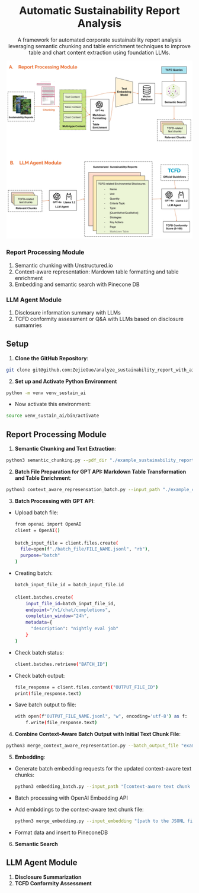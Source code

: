 <!-- Framework -->
<br />
<div align="center">
<h1 align="center">Automatic Sustainability Report Analysis</h3>
  <p align="center">
     A framework for automated corporate sustainability report analysis leveraging semantic chunking and table enrichment techniques to improve table and chart content extraction using foundation LLMs.
  </p>
  <a href="https://github.com/ZejieGuo/analyze_sustainability_report_with_ai">
    <img src="images/pipeline_report_processing.jpeg" alt="Pipeline" width="720">
  </a>
<div align="left">
  <h3 align="left">Report Processing Module</h3>
  <ol align="left">
    <li>Semantic chunking with Unstructured.io</li>
    <li>Context-aware representation: Mardown table formatting and table enrichment</li>
    <li>Embedding and semantic search with Pinecone DB</li>
  </ol>
  
  <h3 align="left">LLM Agent Module</h3>
  <ol align="left">
    <li>Disclosure information summary with LLMs</li>
    <li>TCFD conformity assessment or Q&A with LLMs based on disclosure sumamries</li>
  </ol>

<div align="left">
  <h2 align="left">Setup</h2>
  
1. **Clone the GitHub Repository**:
```bash
git clone git@github.com:ZejieGuo/analyze_sustainability_report_with_ai.git
```

2. **Set up and Activate Python Environment**

```bash
python -m venv venv_sustain_ai
```

- Now activate this environment:

```bash
source venv_sustain_ai/bin/activate
```

<div align="left">
  <h2 align="left">Report Processing Module</h2>

1. **Semantic Chunking and Text Extraction**:

```bash
python3 semantic_chunking.py --pdf_dir "./example_sustainability_report/" --output_dir "./example_chunk_output/"
```

2. **Batch File Preparation for GPT API: Markdown Table Transformation and Table Enrichment**:

```bash
python3 context_aware_represensation_batch.py --input_path "./example_chunk_output/" --output_folder "./batch_file/"
```

3. **Batch Processing with GPT API**:

- Upload batch file:

  ```bash
  from openai import OpenAI
  client = OpenAI()

  batch_input_file = client.files.create(
    file=open(f"./batch_file/FILE_NAME.jsonl", "rb"),
    purpose="batch"
  )
  ```

- Creating batch:

  ```bash
  batch_input_file_id = batch_input_file.id

  client.batches.create(
      input_file_id=batch_input_file_id,
      endpoint="/v1/chat/completions",
      completion_window="24h",
      metadata={
        "description": "nightly eval job"
      }
  )
  ```

- Check batch status:
  ```bash
  client.batches.retrieve("BATCH_ID")
  ```
- Check batch output:
  ```bash
  file_response = client.files.content("OUTPUT_FILE_ID")
  print(file_response.text)
  ```
- Save batch output to file:
  ```bash
  with open(f"OUTPUT_FILE_NAME.jsonl", "w", encoding='utf-8') as f:
      f.write(file_response.text)
  ```

4. **Combine Context-Aware Batch Output with Initial Text Chunk File**:

```bash
python3 merge_context_aware_representation.py --batch_output_file "example_context_aware_batch_output/abb_2023_1500char_markdown_description_batch_output.jsonl" --init_text_chunk_file "example_chunk_output/abb_2023_yolox_1500char.json" --output_file "updated_text_chunk/abb_2023_updated.json"
```
5. **Embedding**:
  - Generate batch embedding requests for the updated context-aware text chunks:
    ```bash
    python3 embedding_batch.py --input_path "[context-aware text chunk file]" --output_folder "[output folder]"
    ```

  - Batch processing with OpenAI Embedding API
    
  - Add embddings to the context-aware text chunk file:

    ```bash
    python3 merge_embedding.py --input_embedding "[path to the JSONL file containing embeddings]" --input_text_chunk "[path to the JSON file containing context-aware text chunks] --output "[path to the output JSON file to save merged data]""
    ```
  - Format data and insert to PineconeDB

6. **Semantic Search**

<div align="left">
  <h2 align="left">LLM Agent Module</h2>

1. **Disclosure Summarization**
2. **TCFD Conformity Assessment**
